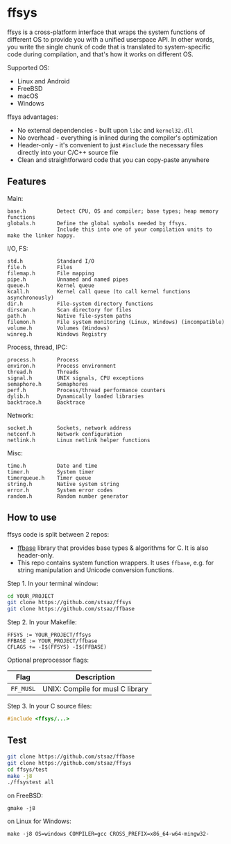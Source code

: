 # ffsys

ffsys is a cross-platform interface that wraps the system functions of different OS to provide you with a unified userspace API.
In other words, you write the single chunk of code that is translated to system-specific code during compilation, and that's how it works on different OS.

Supported OS:

* Linux and Android
* FreeBSD
* macOS
* Windows

ffsys advantages:

* No external dependencies - built upon `libc` and `kernel32.dll`
* No overhead - everything is inlined during the compiler's optimization
* Header-only - it's convenient to just `#include` the necessary files directly into your C/C++ source file
* Clean and straightforward code that you can copy-paste anywhere


## Features

Main:

	base.h          Detect CPU, OS and compiler; base types; heap memory functions
	globals.h       Define the global symbols needed by ffsys.
	                Include this into one of your compilation units to make the linker happy.

I/O, FS:

	std.h           Standard I/O
	file.h          Files
	filemap.h       File mapping
	pipe.h          Unnamed and named pipes
	queue.h         Kernel queue
	kcall.h         Kernel call queue (to call kernel functions asynchronously)
	dir.h           File-system directory functions
	dirscan.h       Scan directory for files
	path.h          Native file-system paths
	filemon.h       File system monitoring (Linux, Windows) (incompatible)
	volume.h        Volumes (Windows)
	winreg.h        Windows Registry

Process, thread, IPC:

	process.h       Process
	environ.h       Process environment
	thread.h        Threads
	signal.h        UNIX signals, CPU exceptions
	semaphore.h     Semaphores
	perf.h          Process/thread performance counters
	dylib.h         Dynamically loaded libraries
	backtrace.h     Backtrace

Network:

	socket.h        Sockets, network address
	netconf.h       Network configuration
	netlink.h       Linux netlink helper functions

Misc:

	time.h          Date and time
	timer.h         System timer
	timerqueue.h    Timer queue
	string.h        Native system string
	error.h         System error codes
	random.h        Random number generator


## How to use

ffsys code is split between 2 repos:

* [ffbase](https://github.com/stsaz/ffbase) library that provides base types & algorithms for C.  It is also header-only.
* This repo contains system function wrappers.  It uses `ffbase`, e.g. for string manipulation and Unicode conversion functions.

Step 1. In your terminal window:

```sh
cd YOUR_PROJECT
git clone https://github.com/stsaz/ffsys
git clone https://github.com/stsaz/ffbase
```

Step 2. In your Makefile:

	FFSYS := YOUR_PROJECT/ffsys
	FFBASE := YOUR_PROJECT/ffbase
	CFLAGS += -I$(FFSYS) -I$(FFBASE)

Optional preprocessor flags:

| Flag      | Description |
| ---       | --- |
| `FF_MUSL` | UNIX: Compile for musl C library |

Step 3. In your C source files:

```C
#include <ffsys/...>
```


## Test

```sh
git clone https://github.com/stsaz/ffbase
git clone https://github.com/stsaz/ffsys
cd ffsys/test
make -j8
./ffsystest all
```

on FreeBSD:

	gmake -j8

on Linux for Windows:

	make -j8 OS=windows COMPILER=gcc CROSS_PREFIX=x86_64-w64-mingw32-
